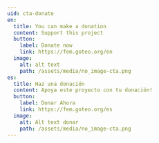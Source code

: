 ```yaml
---
uid: cta-donate
en:
  title: You can make a donation
  content: Support this project
  button:
    label: Donate now
    link: https://fem.goteo.org/en
  image:
    alt: alt text
    path: /assets/media/no_image-cta.png
es:
  title: Haz una donación
  content: Apoya este proyecto con tu donación!
  button:
    label: Donar Ahora
    link: https://fem.goteo.org/es
  image:
    alt: Alt text donar
    path: /assets/media/no_image-cta.png
---
```


